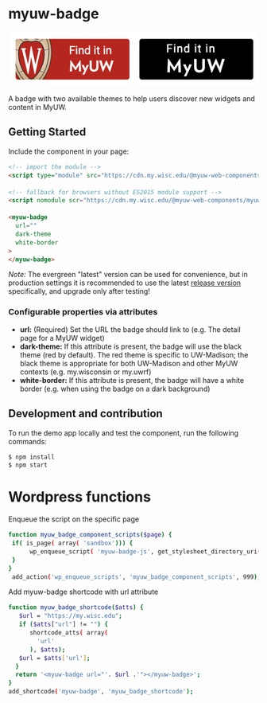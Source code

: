 # myuw-badge

![Screenshot showing 'Find it in MyUW' badge in each of the themes. A Madison-red theme including the Madison crest. A black theme with only the bare 'Find it in MyUW' text](badges.png "Badge themes")

A badge with two available themes to help users discover new widgets and content in MyUW.

## Getting Started

Include the component in your page:

```html
<!-- import the module -->
<script type="module" src="https://cdn.my.wisc.edu/@myuw-web-components/myuw-badge@latest/myuw-badge.min.mjs"></script>

<!-- fallback for browsers without ES2015 module support -->
<script nomodule scr="https://cdn.my.wisc.edu/@myuw-web-components/myuw-badge@latest/myuw-badge.min.js"></script>

<myuw-badge
  url=""
  dark-theme
  white-border
>
</myuw-badge>
```

_Note:_ The evergreen "latest" version can be used for convenience, but in production settings it is recommended to use the latest [release version](https://github.com/myuw-web-components/myuw-badge/releases) specifically, and upgrade only after testing!

### Configurable properties via attributes

- **url:** (Required) Set the URL the badge should link to (e.g. The detail page for a MyUW widget)
- **dark-theme:** If this attribute is present, the badge will use the black theme (red by default). The red theme is specific to UW-Madison; the black theme is appropriate for both UW-Madison and other MyUW contexts (e.g. my.wisconsin or my.uwrf)
- **white-border:** If this attribute is present, the badge will have a white border (e.g. when using the badge on a dark background)

## Development and contribution

To run the demo app locally and test the component, run the following commands:

```bash
$ npm install
$ npm start
```


# Wordpress functions 


Enqueue the script on the specific page 
```sh
function myuw_badge_component_scripts($page) {
 if( is_page( array( 'sandbox'))) {
      wp_enqueue_script( 'myuw-badge-js', get_stylesheet_directory_uri().'/assets/js/webcomponents/myuw-badge.js', array('jquery'), null, true);
 }
}
 add_action('wp_enqueue_scripts', 'myuw_badge_component_scripts', 999);
```
 Add myuw-badge shortcode with url attribute
```sh
function myuw_badge_shortcode($atts) {
   $url = "https://my.wisc.edu";
   if ($atts["url"] != "") {
      shortcode_atts( array(
        'url' 
      ), $atts);
   $url = $atts['url'];
  }
  return '<myuw-badge url="'. $url .'"></myuw-badge>';
}
add_shortcode('myuw-badge', 'myuw_badge_shortcode');
```
